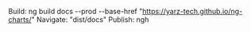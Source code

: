 Build: ng build docs --prod --base-href "https://yarz-tech.github.io/ng-charts/"
Navigate: "dist/docs"
Publish: ngh